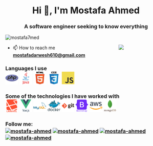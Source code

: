<h1 align="center">Hi 👋, I'm Mostafa Ahmed</h1>
<h3 align="center">A software engineer seeking to know everything </h3>
<p align="left"> <img src="https://komarev.com/ghpvc/?username=mostafa7med" alt="mostafa7med" /> </p>
<img align='right' src='https://github.com/Rishit-dagli/Rishit-dagli/blob/master/images/octocat-anime.gif' width='150"'>


- 📫 How to reach me **mostafadarwesh610@gmail.com**


<p align="left">
<h3> Languages I use
<br>
<img src="https://github.com/devicons/devicon/blob/master/icons/php/php-original.svg" alt="php" width="40" height="40"/>
<img src="https://github.com/devicons/devicon/blob/master/icons/java/java-original-wordmark.svg" alt="java" width="40" height="40"/> 
<img src="https://github.com/devicons/devicon/blob/master/icons/html5/html5-original-wordmark.svg" alt="html5" width="40" height="40"/> 
<img src="https://github.com/devicons/devicon/blob/master/icons/css3/css3-original-wordmark.svg" alt="css3" width="40" height="40"/>
<img src="https://github.com/devicons/devicon/blob/master/icons/javascript/javascript-original.svg" alt="js" width="40" height="40"/> 
</p>
<p align="left">
<h3> Some of the technologies I have worked with
 <br>
<img src="https://github.com/devicons/devicon/blob/master/icons/laravel/laravel-plain-wordmark.svg" alt="laravel" width="40" height="40"/> 
<img src="https://github.com/devicons/devicon/blob/master/icons/vuejs/vuejs-original-wordmark.svg" alt="vue.js" width="40" height="40"/> 
<img src="https://github.com/devicons/devicon/blob/master/icons/mysql/mysql-original-wordmark.svg" alt="mysql" width="40" height="40"/> 
<img src="https://github.com/devicons/devicon/blob/master/icons/docker/docker-original-wordmark.svg" alt="docker" width="40" height="40"/>
<img src="https://github.com/devicons/devicon/blob/master/icons/git/git-original-wordmark.svg" alt="git" width="40" height="40"/> 
<img src="https://github.com/devicons/devicon/blob/master/icons/bootstrap/bootstrap-plain-wordmark.svg" alt="bootstrap" width="40" height="40"/> 
<img src="https://github.com/devicons/devicon/blob/master/icons/amazonwebservices/amazonwebservices-original-wordmark.svg" alt="AWS" width="40" height="40"/> 
<img src="https://github.com/devicons/devicon/blob/master/icons/mongodb/mongodb-original-wordmark.svg" alt="mongoDB" width="40" height="40"/> 

</p>

<p align="center">
<h3>Follow me:
<br>
<a href="https://www.linkedin.com/in/mustafa-darwish-b10468170/" target="blank"><img align="center" src="https://cdn.jsdelivr.net/npm/simple-icons@3.0.1/icons/linkedin.svg" alt="mostafa-ahmed" height="30" width="30" /></a>
<a href="https://twitter.com/m0stafa_a7med" target="blank"><img align="center" src="https://cdn.jsdelivr.net/npm/simple-icons@3.0.1/icons/twitter.svg" alt="mostafa-ahmed" height="30" width="30" /></a>
<a href="https://www.hackerrank.com/mostafa_ahmed101" target="blank"><img align="center" src="https://cdn.jsdelivr.net/npm/simple-icons@3.0.1/icons/hackerrank.svg" alt="mostafa-ahmed" height="30" width="30" /></a>
<a href="https://www.facebook.com/m0stafa.a7med" target="blank"><img align="center" src="https://cdn.jsdelivr.net/npm/simple-icons@3.0.1/icons/facebook.svg" alt="mostafa-ahmed" height="30" width="30" /></a>

</p>
